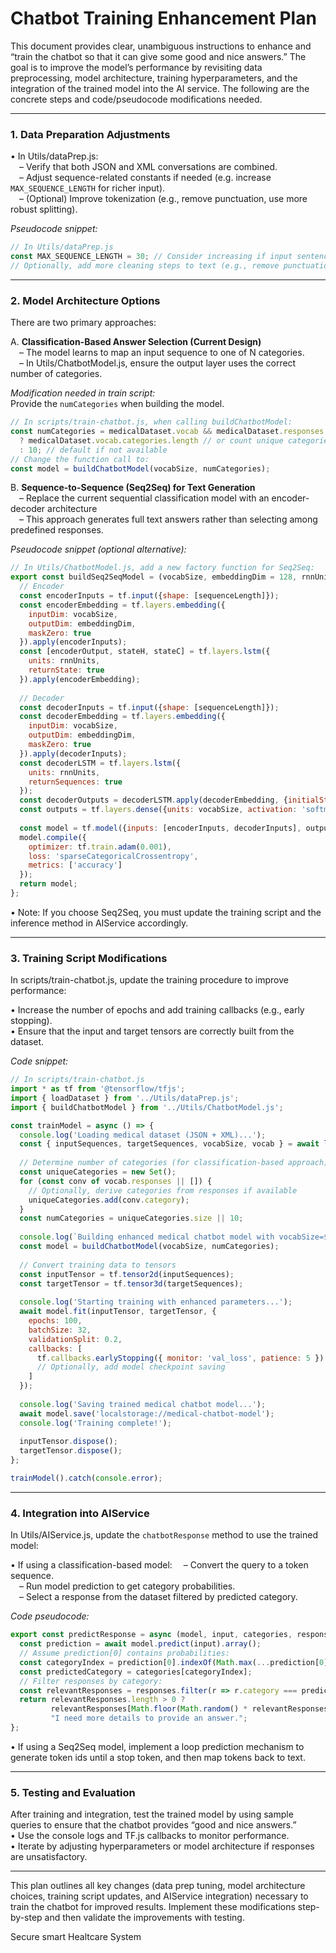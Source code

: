 # Chatbot Training Enhancement Plan

This document provides clear, unambiguous instructions to enhance and “train the chatbot so that it can give some good and nice answers.” The goal is to improve the model’s performance by revisiting data preprocessing, model architecture, training hyperparameters, and the integration of the trained model into the AI service. The following are the concrete steps and code/pseudocode modifications needed.

---

### 1. Data Preparation Adjustments

• In Utils/dataPrep.js:  
 – Verify that both JSON and XML conversations are combined.  
 – Adjust sequence-related constants if needed (e.g. increase `MAX_SEQUENCE_LENGTH` for richer input).  
 – (Optional) Improve tokenization (e.g., remove punctuation, use more robust splitting).

*Pseudocode snippet:*
```javascript
// In Utils/dataPrep.js
const MAX_SEQUENCE_LENGTH = 30; // Consider increasing if input sentences are long
// Optionally, add more cleaning steps to text (e.g., remove punctuation)
```

---

### 2. Model Architecture Options

There are two primary approaches:

A. **Classification-Based Answer Selection (Current Design)**  
 – The model learns to map an input sequence to one of N categories.  
 – In Utils/ChatbotModel.js, ensure the output layer uses the correct number of categories.

*Modification needed in train script:*  
Provide the `numCategories` when building the model.
```javascript
// In scripts/train-chatbot.js, when calling buildChatbotModel:
const numCategories = medicalDataset.vocab && medicalDataset.responses 
  ? medicalDataset.vocab.categories.length // or count unique categories from training data
  : 10; // default if not available
// Change the function call to:
const model = buildChatbotModel(vocabSize, numCategories);
```

B. **Sequence-to-Sequence (Seq2Seq) for Text Generation**  
 – Replace the current sequential classification model with an encoder-decoder architecture  
 – This approach generates full text answers rather than selecting among predefined responses.

*Pseudocode snippet (optional alternative):*
```javascript
// In Utils/ChatbotModel.js, add a new factory function for Seq2Seq:
export const buildSeq2SeqModel = (vocabSize, embeddingDim = 128, rnnUnits = 256, sequenceLength = 30) => {
  // Encoder
  const encoderInputs = tf.input({shape: [sequenceLength]});
  const encoderEmbedding = tf.layers.embedding({
    inputDim: vocabSize,
    outputDim: embeddingDim,
    maskZero: true
  }).apply(encoderInputs);
  const [encoderOutput, stateH, stateC] = tf.layers.lstm({
    units: rnnUnits,
    returnState: true
  }).apply(encoderEmbedding);
  
  // Decoder
  const decoderInputs = tf.input({shape: [sequenceLength]});
  const decoderEmbedding = tf.layers.embedding({
    inputDim: vocabSize,
    outputDim: embeddingDim,
    maskZero: true
  }).apply(decoderInputs);
  const decoderLSTM = tf.layers.lstm({
    units: rnnUnits,
    returnSequences: true
  });
  const decoderOutputs = decoderLSTM.apply(decoderEmbedding, {initialState: [stateH, stateC]});
  const outputs = tf.layers.dense({units: vocabSize, activation: 'softmax'}).apply(decoderOutputs);
  
  const model = tf.model({inputs: [encoderInputs, decoderInputs], outputs});
  model.compile({
    optimizer: tf.train.adam(0.001),
    loss: 'sparseCategoricalCrossentropy',
    metrics: ['accuracy']
  });
  return model;
};
```
• Note: If you choose Seq2Seq, you must update the training script and the inference method in AIService accordingly.

---

### 3. Training Script Modifications

In scripts/train-chatbot.js, update the training procedure to improve performance:

• Increase the number of epochs and add training callbacks (e.g., early stopping).  
• Ensure that the input and target tensors are correctly built from the dataset.

*Code snippet:*
```javascript
// In scripts/train-chatbot.js
import * as tf from '@tensorflow/tfjs';
import { loadDataset } from '../Utils/dataPrep.js';
import { buildChatbotModel } from '../Utils/ChatbotModel.js';

const trainModel = async () => {
  console.log('Loading medical dataset (JSON + XML)...');
  const { inputSequences, targetSequences, vocabSize, vocab } = await loadDataset();
  
  // Determine number of categories (for classification-based approach)
  const uniqueCategories = new Set();
  for (const conv of vocab.responses || []) {
    // Optionally, derive categories from responses if available
    uniqueCategories.add(conv.category);
  }
  const numCategories = uniqueCategories.size || 10;
  
  console.log(`Building enhanced medical chatbot model with vocabSize=${vocabSize} and ${numCategories} categories...`);
  const model = buildChatbotModel(vocabSize, numCategories);
  
  // Convert training data to tensors
  const inputTensor = tf.tensor2d(inputSequences);
  const targetTensor = tf.tensor3d(targetSequences);
  
  console.log('Starting training with enhanced parameters...');
  await model.fit(inputTensor, targetTensor, {
    epochs: 100,
    batchSize: 32,
    validationSplit: 0.2,
    callbacks: [
      tf.callbacks.earlyStopping({ monitor: 'val_loss', patience: 5 })
      // Optionally, add model checkpoint saving
    ]
  });
  
  console.log('Saving trained medical chatbot model...');
  await model.save('localstorage://medical-chatbot-model');
  console.log('Training complete!');
  
  inputTensor.dispose();
  targetTensor.dispose();
};

trainModel().catch(console.error);
```

---

### 4. Integration into AIService

In Utils/AIService.js, update the `chatbotResponse` method to use the trained model:

• If using a classification-based model:
 – Convert the query to a token sequence.  
 – Run model prediction to get category probabilities.  
 – Select a response from the dataset filtered by predicted category.

*Code pseudocode:*
```javascript
export const predictResponse = async (model, input, categories, responses) => {
  const prediction = await model.predict(input).array();
  // Assume prediction[0] contains probabilities:
  const categoryIndex = prediction[0].indexOf(Math.max(...prediction[0]));
  const predictedCategory = categories[categoryIndex];
  // Filter responses by category:
  const relevantResponses = responses.filter(r => r.category === predictedCategory);
  return relevantResponses.length > 0 ? 
         relevantResponses[Math.floor(Math.random() * relevantResponses.length)].response :
         "I need more details to provide an answer.";
};
```

• If using a Seq2Seq model, implement a loop prediction mechanism to generate token ids until a stop token, and then map tokens back to text.

---

### 5. Testing and Evaluation

After training and integration, test the trained model by using sample queries to ensure that the chatbot provides “good and nice answers.”  
• Use the console logs and TF.js callbacks to monitor performance.  
• Iterate by adjusting hyperparameters or model architecture if responses are unsatisfactory.

---

This plan outlines all key changes (data prep tuning, model architecture choices, training script updates, and AIService integration) necessary to train the chatbot for improved results. Implement these modifications step-by-step and then validate the improvements with testing.



Secure smart Healtcare System
